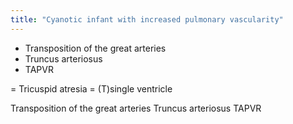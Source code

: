 ```yaml
---
title: "Cyanotic infant with increased pulmonary vascularity"
---
```

- Transposition of the great arteries
- Truncus arteriosus
- TAPVR

= Tricuspid atresia
= (T)single ventricle

Transposition of the great arteries
Truncus arteriosus
TAPVR

